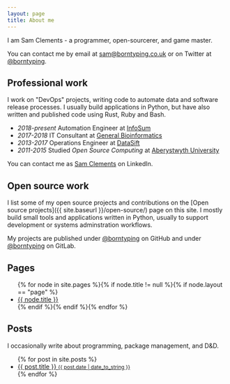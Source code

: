 ```yaml
---
layout: page
title: About me
---
```


I am Sam Clements - a programmer, open-sourcerer, and game master.

You can contact me by email at [sam@borntyping.co.uk][email] or on Twitter at [@borntyping][twitter].

## Professional work

I work on "DevOps" projects, writing code to automate data and software release processes.
I usually build applications in Python, but have also written and published code using Rust, Ruby and Bash.

* _2018-present_ Automation Engineer at [InfoSum][is]
* _2017-2018_ IT Consultant at [General Bioinformatics][gb]
* _2013-2017_ Operations Engineer at [DataSift][ds]
* _2011-2015_ Studied *Open Source Computing* at [Aberystwyth University][au]

You can contact me as [Sam Clements][linkedin] on LinkedIn.

## Open source work

I list some of my open source projects and contributions on the [Open source projects]({{ site.baseurl }}/open-source/) page on this site.
I mostly build small tools and applications written in Python, usually to support development or systems adminstration workflows.

My projects are published under [@borntyping][github] on GitHub and under [@borntyping][gitlab] on GitLab.

## Pages

<ul class="related-posts">
{% for node in site.pages %}{% if node.title != null %}{% if node.layout == "page" %}
  <li><a href="{{ node.url }}">{{ node.title }}</a></li>
{% endif %}{% endif %}{% endfor %}
</ul>

## Posts

I occasionally write about programming, package management, and D&D.

<ul class="related-posts">
{% for post in site.posts %}
  <li>
    <a href="{{ post.url }}">
      {{ post.title }}
      <small>{{ post.date | date_to_string }}</small>
    </a>
  </li>
{% endfor %}
</ul>

[au]: http://www.aber.ac.uk/en/
[dm]: https://en.wikipedia.org/wiki/Dungeon_Master
[ds]: http://datasift.com/
[gb]: https://www.generalbioinformatics.com/
[is]: https://www.infosum.com/

[github]: https://github.com/borntyping/
[github-sandbox]: https://github.com/borntyping-sandbox/
[gitlab]: https://gitlab.com/borntyping/
[email]: mailto:sam@borntyping.co.uk
[twitter]: https://twitter.com/borntyping
[linkedin]: https://www.linkedin.com/in/borntyping/

